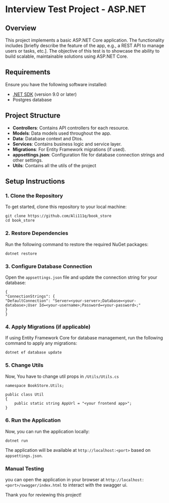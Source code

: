 # Interview Test Project - ASP.NET

## Overview

This project implements a basic ASP.NET Core application. The functionality includes [briefly describe the feature of the app, e.g., a REST API to manage users or tasks, etc.]. The objective of this test is to showcase the ability to build scalable, maintainable solutions using ASP.NET Core.

## Requirements

Ensure you have the following software installed:

- [.NET SDK](https://dotnet.microsoft.com/download) (version 9.0 or later)
- Postgres database

## Project Structure

- **Controllers**: Contains API controllers for each resource.
- **Models**: Data models used throughout the app.
- **Data**: Database context and Dtos.
- **Services**: Contains business logic and service layer.
- **Migrations**: For Entity Framework migrations (if used).
- **appsettings.json**: Configuration file for database connection strings and other settings.
- **Utils**: Contains all the utils of the project

## Setup Instructions

### 1. Clone the Repository

To get started, clone this repository to your local machine:

```
git clone https://github.com/Ali111q/book_store
cd book_store
```

### 2. Restore Dependencies

Run the following command to restore the required NuGet packages:

```
dotnet restore
```
### 3. Configure Database Connection

Open the `appsettings.json` file and update the connection string for your database:

```
{
"ConnectionStrings": {
"DefaultConnection": "Server=<your-server>;Database=<your-database>;User Id=<your-username>;Password=<your-password>;"
}
}
```

### 4. Apply Migrations (if applicable)

If using Entity Framework Core for database management, run the following command to apply any migrations:

```
dotnet ef database update
```

### 5. Change Utils
Now, You have to change util props in `/Utils/Utils.cs`

```
namespace BookStore.Utils;

public class Util
{
    public static string AppUrl = "<your frontend app>";
}
```

### 6. Run the Application

Now, you can run the application locally:

```
dotnet run
```

The application will be available at `http://localhost:<port>` based on `appsettings.json`.



### Manual Testing

you can open the application in your browser at `http://localhost:<port>/swagger/index.html` to interact with the swagger ui.


Thank you for reviewing this project!
